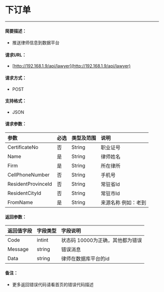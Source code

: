 # 下订单

---

#### **简要描述：**

* 推送律师信息到数据平台

#### **请求URL**：

* [http://192.168.1.9/api/lawyer](http://192.168.1.9/api/lawyer)

#### **请求方式：**

* POST

#### 支持格式：

* JSON

#### **请求参数：**

| **参数** | **必选** | **类型及范围** | **说明** |
| :--- | :--- | :--- | :--- |
| CertificateNo | 否 | String | 职业证号 |
| Name | 是 | String | 律师姓名 |
| Firm | 是 | String | 所在律所 |
| CellPhoneNumber | 否 | String | 手机号 |
| ResidentProvinceId | 否 | String | 常驻省Id |
| ResidentCityId | 否 | String | 常驻市Id |
| FromName | 是 | String | 来源名称 例如：老到 |

#### **返回参数：**

| **返回值字段** | **字段类型** | **字段说明** |
| :--- | :--- | :--- |
| Code | intint | 状态码 10000为正确，其他都为错误 |
| Message | string | 错误消息 |
| Data | string | 律师在数据库平台的id |

#### **备注：**

* 更多返回错误代码请看首页的错误代码描述





